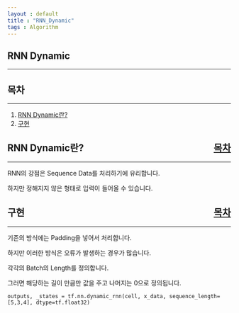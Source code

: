 ```yaml
---
layout : default
title : "RNN_Dynamic"
tags : Algorithm
---
```


## RNN Dynamic

---

<div id="index">
<h2>목차</h2>
</div>

---

1. [RNN Dynamic란?](#rnn)
2. [구현](#train)


<div id="rnn">
<h2>RNN Dynamic란?<div style="float:right"><a href="#index">목차</a></div></h2>
</div>

---

RNN의 강점은 Sequence Data를 처리하기에 유리합니다.

하지만 정해지지 않은 형태로 입력이 들어올 수 있습니다.






<div id="train">
<h2>구현<div style="float:right"><a href="#index">목차</a></div></h2>
</div>

---

기존의 방식에는 Padding을 넣어서 처리합니다.

하지만 이러한 방식은 오류가 발생하는 경우가 많습니다.


각각의 Batch의 Length를 정의합니다.

그러면 해당하는 길이 만큼만 값을 주고 나머지는 0으로 정의됩니다.

```{python}
outputs, _states = tf.nn.dynamic_rnn(cell, x_data, sequence_length=[5,3,4], dtype=tf.float32)
```